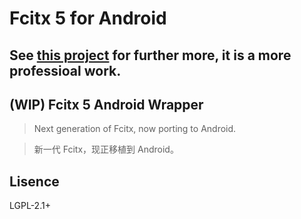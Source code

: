 # Fcitx 5 for Android

## See [this project](https://github.com/rocka/fcitx5-android-poc) for further more, it is a more professioal work.

## (WIP) Fcitx 5 Android Wrapper
> Next generation of Fcitx, now porting to Android.

> 新一代 Fcitx，现正移植到 Android。

## Lisence
LGPL-2.1+
